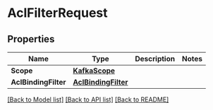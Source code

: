 # AclFilterRequest

## Properties

Name | Type | Description | Notes
------------ | ------------- | ------------- | -------------
**Scope** | [**KafkaScope**](KafkaScope.md) |  | 
**AclBindingFilter** | [**AclBindingFilter**](AclBindingFilter.md) |  | 

[[Back to Model list]](../README.md#documentation-for-models) [[Back to API list]](../README.md#documentation-for-api-endpoints) [[Back to README]](../README.md)


